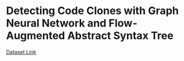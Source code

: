 # Detecting Code Clones with Graph Neural Network and Flow-Augmented Abstract Syntax Tree

[Dataset Link](https://drive.google.com/file/d/13ZT6y0_KBeo3_sUFkcuDbhFWLEW8kv50/view?usp=sharing)
